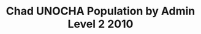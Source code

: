 ---
title: Chad UNOCHA Population by Admin Level 2 2010
categories: 
    - data
geography: chad
partner: unocha
cat: logistics
year: 2010
layer: ocha-cod.chad-admin2-population-2010
api:
embed:
source: <a href="http://cod.humanitarianresponse.info/country-region/mali">RGPH2/OCHA</a> 
license: Humanitarian Use
updated: 3/28/2012
description: This layer depicts population by the second administrative level for Chad. Data obtained from the UN Office for the Coordination of Humanitarian Affairs (UN OCHA) [Common and Fundamental Operating Datasets Registry](http://cod.humanitarianresponse.info/). See the [Chad](http://cod.humanitarianresponse.info/country-region/chad) registry for the most recent changes.
downloads:
    - type: shapefile
      link: http://dl.dropbox.com/u/72717685/ocha-chad-admin2-population.zip
    - type: sqlite
      link: http://dl.dropbox.com/u/72717685/ocha-chad-admin2-population.sqlite.zip
---